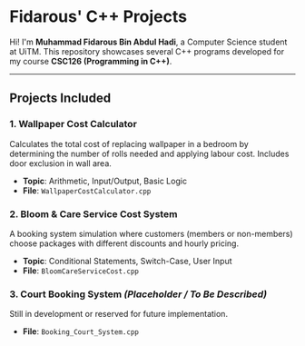 # Fidarous' C++ Projects

Hi! I'm **Muhammad Fidarous Bin Abdul Hadi**, a Computer Science student at UiTM. This repository showcases several C++ programs developed for my course **CSC126 (Programming in C++)**.

---

## Projects Included

### 1. Wallpaper Cost Calculator
Calculates the total cost of replacing wallpaper in a bedroom by determining the number of rolls needed and applying labour cost. Includes door exclusion in wall area.

- **Topic**: Arithmetic, Input/Output, Basic Logic
- **File**: `WallpaperCostCalculator.cpp`

### 2. Bloom & Care Service Cost System
A booking system simulation where customers (members or non-members) choose packages with different discounts and hourly pricing.

- **Topic**: Conditional Statements, Switch-Case, User Input
- **File**: `BloomCareServiceCost.cpp`

### 3. Court Booking System *(Placeholder / To Be Described)*
Still in development or reserved for future implementation.

- **File**: `Booking_Court_System.cpp`

